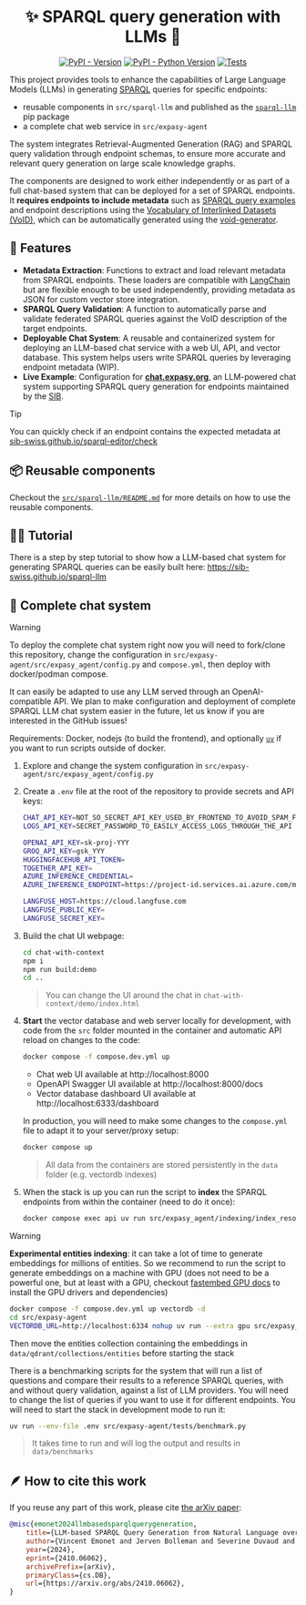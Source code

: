 <div align="center">

# ✨ SPARQL query generation with LLMs 🦜

[![PyPI - Version](https://img.shields.io/pypi/v/sparql-llm.svg?logo=pypi&label=PyPI&logoColor=silver)](https://pypi.org/project/sparql-llm/)
[![PyPI - Python Version](https://img.shields.io/pypi/pyversions/sparql-llm.svg?logo=python&label=Python&logoColor=silver)](https://pypi.org/project/sparql-llm/)
[![Tests](https://github.com/sib-swiss/sparql-llm/actions/workflows/test.yml/badge.svg)](https://github.com/sib-swiss/sparql-llm/actions/workflows/test.yml)

</div>

This project provides tools to enhance the capabilities of Large Language Models (LLMs) in generating [SPARQL](https://www.w3.org/TR/sparql11-overview/) queries for specific endpoints:

- reusable components in `src/sparql-llm` and published as the [`sparql-llm`](https://pypi.org/project/sparql-llm/) pip package
- a complete chat web service in `src/expasy-agent`

The system integrates Retrieval-Augmented Generation (RAG) and SPARQL query validation through endpoint schemas, to ensure more accurate and relevant query generation on large scale knowledge graphs.

The components are designed to work either independently or as part of a full chat-based system that can be deployed for a set of SPARQL endpoints. It **requires endpoints to include metadata** such as [SPARQL query examples](https://github.com/sib-swiss/sparql-examples) and endpoint descriptions using the [Vocabulary of Interlinked Datasets (VoID)](https://www.w3.org/TR/void/), which can be automatically generated using the [void-generator](https://github.com/JervenBolleman/void-generator).

## 🌈 Features

- **Metadata Extraction**: Functions to extract and load relevant metadata from SPARQL endpoints. These loaders are compatible with [LangChain](https://python.langchain.com) but are flexible enough to be used independently, providing metadata as JSON for custom vector store integration.
- **SPARQL Query Validation**: A function to automatically parse and validate federated SPARQL queries against the VoID description of the target endpoints.
- **Deployable Chat System**: A reusable and containerized system for deploying an LLM-based chat service with a web UI, API, and vector database. This system helps users write SPARQL queries by leveraging endpoint metadata (WIP).
- **Live Example**: Configuration for **[chat.expasy.org](https://chat.expasy.org)**, an LLM-powered chat system supporting SPARQL query generation for endpoints maintained by the [SIB](https://www.sib.swiss/).

> [!TIP]
>
> You can quickly check if an endpoint contains the expected metadata at [sib-swiss.github.io/sparql-editor/check](https://sib-swiss.github.io/sparql-editor/check)

## 📦️ Reusable components

Checkout the [`src/sparql-llm/README.md`](https://github.com/sib-swiss/sparql-llm/tree/main/src/sparql-llm) for more details on how to use the reusable components.

## 🧑‍🏫 Tutorial

There is a step by step tutorial to show how a LLM-based chat system for generating SPARQL queries can be easily built here: https://sib-swiss.github.io/sparql-llm

## 🚀 Complete chat system

> [!WARNING]
>
> To deploy the complete chat system right now you will need to fork/clone this repository, change the configuration in `src/expasy-agent/src/expasy_agent/config.py` and `compose.yml`, then deploy with docker/podman compose.
>
> It can easily be adapted to use any LLM served through an OpenAI-compatible API. We plan to make configuration and deployment of complete SPARQL LLM chat system easier in the future, let us know if you are interested in the GitHub issues!

Requirements: Docker, nodejs (to build the frontend), and optionally [`uv`](https://docs.astral.sh/uv/getting-started/installation/) if you want to run scripts outside of docker.

1. Explore and change the system configuration in `src/expasy-agent/src/expasy_agent/config.py`

2. Create a `.env` file at the root of the repository to provide secrets and API keys:

   ```sh
   CHAT_API_KEY=NOT_SO_SECRET_API_KEY_USED_BY_FRONTEND_TO_AVOID_SPAM_FROM_CRAWLERS
   LOGS_API_KEY=SECRET_PASSWORD_TO_EASILY_ACCESS_LOGS_THROUGH_THE_API
   
   OPENAI_API_KEY=sk-proj-YYY
   GROQ_API_KEY=gsk_YYY
   HUGGINGFACEHUB_API_TOKEN=
   TOGETHER_API_KEY=
   AZURE_INFERENCE_CREDENTIAL=
   AZURE_INFERENCE_ENDPOINT=https://project-id.services.ai.azure.com/models
   
   LANGFUSE_HOST=https://cloud.langfuse.com
   LANGFUSE_PUBLIC_KEY=
   LANGFUSE_SECRET_KEY=
   ```

3. Build the chat UI webpage:

   ```sh
   cd chat-with-context
   npm i
   npm run build:demo
   cd ..
   ```

   > You can change the UI around the chat in `chat-with-context/demo/index.html`

4. **Start** the vector database and web server locally for development, with code from the `src` folder mounted in the container and automatic API reload on changes to the code:

   ```bash
   docker compose -f compose.dev.yml up
   ```

   * Chat web UI available at http://localhost:8000
   * OpenAPI Swagger UI available at http://localhost:8000/docs
   * Vector database dashboard UI available at http://localhost:6333/dashboard

   In production, you will need to make some changes to the `compose.yml` file to adapt it to your server/proxy setup:

   ```bash
   docker compose up
   ```

   > All data from the containers are stored persistently in the `data` folder (e.g. vectordb indexes)

5. When the stack is up you can run the script to **index** the SPARQL endpoints from within the container (need to do it once):

   ```sh
   docker compose exec api uv run src/expasy_agent/indexing/index_resources.py
   ```

> [!WARNING]
>
> **Experimental entities indexing**: it can take a lot of time to generate embeddings for millions of entities. So we recommend to run the script to generate embeddings on a machine with GPU (does not need to be a powerful one, but at least with a GPU, checkout [fastembed GPU docs](https://qdrant.github.io/fastembed/examples/FastEmbed_GPU/) to install the GPU drivers and dependencies)
>
> ```sh
> docker compose -f compose.dev.yml up vectordb -d
> cd src/expasy-agent
> VECTORDB_URL=http://localhost:6334 nohup uv run --extra gpu src/expasy_agent/indexing/index_entities.py --gpu &
> ```
>
> Then move the entities collection containing the embeddings in `data/qdrant/collections/entities` before starting the stack

There is a benchmarking scripts for the system that will run a list of questions and compare their results to a reference SPARQL queries, with and without query validation, against a list of LLM providers. You will need to change the list of queries if you want to use it for different endpoints. You will need to start the stack in development mode to run it:

```sh
uv run --env-file .env src/expasy-agent/tests/benchmark.py
```

> It takes time to run and will log the output and results in `data/benchmarks`

## 🪶 How to cite this work

If you reuse any part of this work, please cite [the arXiv paper](https://arxiv.org/abs/2410.06062):

```bibtex
@misc{emonet2024llmbasedsparqlquerygeneration,
    title={LLM-based SPARQL Query Generation from Natural Language over Federated Knowledge Graphs},
    author={Vincent Emonet and Jerven Bolleman and Severine Duvaud and Tarcisio Mendes de Farias and Ana Claudia Sima},
    year={2024},
    eprint={2410.06062},
    archivePrefix={arXiv},
    primaryClass={cs.DB},
    url={https://arxiv.org/abs/2410.06062},
}
```
